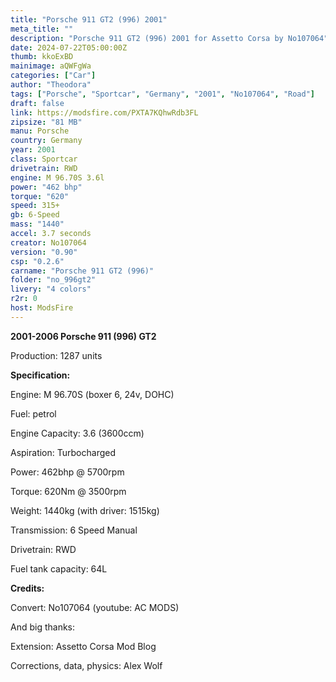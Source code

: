 ```yaml
---
title: "Porsche 911 GT2 (996) 2001"
meta_title: ""
description: "Porsche 911 GT2 (996) 2001 for Assetto Corsa by No107064"
date: 2024-07-22T05:00:00Z
thumb: kkoExBD
mainimage: aQWFgWa
categories: ["Car"]
author: "Theodora"
tags: ["Porsche", "Sportcar", "Germany", "2001", "No107064", "Road"]
draft: false
link: https://modsfire.com/PXTA7KQhwRdb3FL
zipsize: "81 MB"
manu: Porsche
country: Germany
year: 2001
class: Sportcar
drivetrain: RWD
engine: M 96.70S 3.6l
power: "462 bhp"
torque: "620"
speed: 315+
gb: 6-Speed
mass: "1440"
accel: 3.7 seconds
creator: No107064
version: "0.90"
csp: "0.2.6"
carname: "Porsche 911 GT2 (996)"
folder: "no_996gt2"
livery: "4 colors"
r2r: 0
host: ModsFire
---
```



**2001-2006 Porsche 911 (996) GT2**

Production: 1287 units

**Specification:**

Engine: M 96.70S (boxer 6, 24v, DOHC)

Fuel: petrol

Engine Capacity: 3.6 (3600ccm)

Aspiration: Turbocharged

Power: 462bhp @ 5700rpm

Torque: 620Nm @ 3500rpm

Weight: 1440kg (with driver: 1515kg)

Transmission: 6 Speed Manual

Drivetrain: RWD

Fuel tank capacity: 64L

**Credits:**

Convert: No107064 (youtube: AC MODS)

And big thanks:

Extension: Assetto Corsa Mod Blog

Corrections, data, physics: Alex Wolf